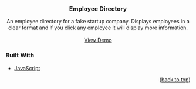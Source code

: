 <div id="top"></div>

<h3 align="center">Employee Directory</h3>

  <p align="center">
    An employee directory for a fake startup company. Displays employees in a clear format and if you click any employee it will display more information.
    <br />
    <br />
    <a href="http://localhost:3000/Employee-Directory/index.html">View Demo</a>
  </p>
</div>

### Built With

* [JavaScript](https://www.javascript.com/)

<p align="right">(<a href="#top">back to top</a>)</p>

